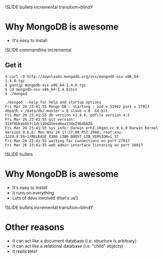 !SLIDE bullets incremental transition=blindY
# Why MongoDB is awesome
* It's easy to install

!SLIDE commandline incremental
## Get it

	$ curl -O http://downloads.mongodb.org/osx/mongodb-osx-x86_64-1.4.0.tgz
	$ gunzip mongodb-osx-x86_64-1.4.0.tgz
	$ cd mongodb-osx-x86_64-1.4.0/bin
	$ ./mongod
	
	./mongod --help for help and startup options
	Fri Mar 26 23:41:55 Mongo DB : starting : pid = 51942 port = 27017 dbpath = /data/db/ master = 0 slave = 0  64-bit 
	Fri Mar 26 23:41:55 db version v1.4.0, pdfile version 4.5
	Fri Mar 26 23:41:55 git version: 514f8bbab657c1dc110d45eea6ea33de296dbb26
	Fri Mar 26 23:41:55 sys info: Darwin erh2.10gen.cc 9.6.0 Darwin Kernel Version 9.6.0: Mon Nov 24 17:37:00 PST 2008; root:xnu-1228.9.59~1/RELEASE_I386 i386 BOOST_LIB_VERSION=1_37
	Fri Mar 26 23:41:55 waiting for connections on port 27017
	Fri Mar 26 23:41:55 web admin interface listening on port 28017

!SLIDE bullets
# Why MongoDB is awesome
* It's easy to install
* It runs on everything
* Lots of devs involved (that's us!)

!SLIDE bullets incremental transition=blindY
# Other reasons

* It can act like a document database (i.e. structure is arbitrary)
* It can act like a relational database (i.e. "child" objects)
* It replicates!
